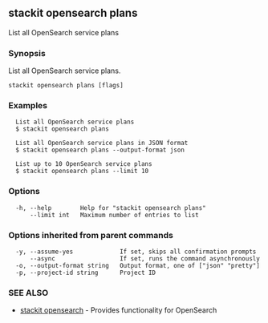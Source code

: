 ## stackit opensearch plans

List all OpenSearch service plans

### Synopsis

List all OpenSearch service plans.

```
stackit opensearch plans [flags]
```

### Examples

```
  List all OpenSearch service plans
  $ stackit opensearch plans

  List all OpenSearch service plans in JSON format
  $ stackit opensearch plans --output-format json

  List up to 10 OpenSearch service plans
  $ stackit opensearch plans --limit 10
```

### Options

```
  -h, --help        Help for "stackit opensearch plans"
      --limit int   Maximum number of entries to list
```

### Options inherited from parent commands

```
  -y, --assume-yes             If set, skips all confirmation prompts
      --async                  If set, runs the command asynchronously
  -o, --output-format string   Output format, one of ["json" "pretty"]
  -p, --project-id string      Project ID
```

### SEE ALSO

* [stackit opensearch](./stackit_opensearch.md)	 - Provides functionality for OpenSearch

